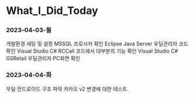 # What_I_Did_Today

### 2023-04-03-월
개발환경 세팅 및 설정
MSSQL 프로시저 확인
Eclipse Java Server 우딜관리자 코드 확인
Visual Studio C# RCCall 코드에서 대부분의 기능 확인
Visual Studio C# GSRetail 우딜관리자 PC화면 확인

### 2023-04-04-화
우딜 안드로이드 구조 파악
카카오 v2 변경에 대한 테스트
